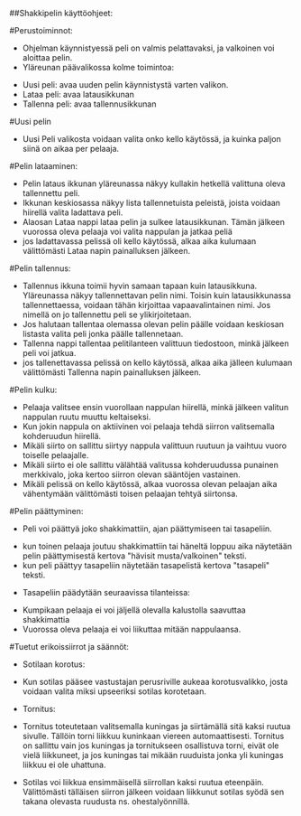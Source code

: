 ##Shakkipelin käyttöohjeet:

#Perustoiminnot:
* Ohjelman käynnistyessä peli on valmis pelattavaksi, ja valkoinen voi aloittaa pelin.
* Yläreunan päävalikossa kolme toimintoa:
- Uusi peli: avaa uuden pelin käynnistystä varten valikon.
- Lataa peli: avaa latausikkunan
- Tallenna peli: avaa tallennusikkunan

#Uusi pelin
* Uusi Peli valikosta voidaan valita onko kello käytössä, ja kuinka paljon siinä on aikaa per pelaaja.

#Pelin lataaminen:
* Pelin lataus ikkunan yläreunassa näkyy kullakin hetkellä valittuna oleva tallennettu peli.
* Ikkunan keskiosassa näkyy lista tallennetuista peleistä, joista voidaan hiirellä valita ladattava peli.
* Alaosan Lataa nappi lataa pelin ja sulkee latausikkunan. Tämän jälkeen vuorossa oleva pelaaja voi valita nappulan ja jatkaa peliä
* jos ladattavassa pelissä oli kello käytössä, alkaa aika kulumaan välittömästi Lataa napin painalluksen jälkeen.

#Pelin tallennus:
* Tallennus ikkuna toimii hyvin samaan tapaan kuin latausikkuna. Yläreunassa näkyy tallennettavan pelin nimi. Toisin kuin latausikkunassa tallennettaessa, voidaan tähän kirjoittaa vapaavalintainen nimi. Jos nimellä on jo tallennettu peli se ylikirjoitetaan.
* Jos halutaan tallentaa olemassa olevan pelin päälle voidaan keskiosan listasta valita peli jonka päälle tallennetaan.
* Tallenna nappi tallentaa pelitilanteen valittuun tiedostoon, minkä jälkeen peli voi jatkua.
* jos tallenettavassa pelissä on kello käytössä, alkaa aika jälleen kulumaan välittömästi Tallenna napin painalluksen jälkeen.

#Pelin kulku:
* Pelaaja valitsee ensin vuorollaan nappulan hiirellä, minkä jälkeen valitun nappulan ruutu muuttu keltaiseksi.
* Kun jokin nappula on aktiivinen voi pelaaja tehdä siirron valitsemalla kohderuudun hiirellä.
* Mikäli siirto on sallittu siirtyy nappula valittuun ruutuun ja vaihtuu vuoro toiselle pelaajalle.
* Mikäli siirto ei ole sallittu välähtää valitussa kohderuudussa punainen merkkivalo, joka kertoo siirron olevan sääntöjen vastainen.
* Mikäli pelissä on kello käytössä, alkaa vuorossa olevan pelaajan aika vähentymään välittömästi toisen pelaajan tehtyä siirtonsa.

#Pelin päättyminen:
* Peli voi päättyä joko shakkimattiin, ajan päättymiseen tai tasapeliin.
- kun toinen pelaaja joutuu shakkimattiin tai häneltä loppuu aika näytetään pelin päättymisestä kertova "hävisit musta/valkoinen" teksti.
- kun peli päättyy tasapeliin näytetään tasapelistä kertova "tasapeli" teksti.

* Tasapeliin päädytään seuraavissa tilanteissa:
- Kumpikaan pelaaja ei voi jäljellä olevalla kalustolla saavuttaa shakkimattia
- Vuorossa oleva pelaaja ei voi liikuttaa mitään nappulaansa.

#Tuetut erikoissiirrot ja säännöt:
* Sotilaan korotus:
- Kun sotilas pääsee vastustajan perusriville aukeaa korotusvalikko, josta voidaan valita miksi upseeriksi sotilas korotetaan.
* Tornitus:
- Tornitus toteutetaan valitsemalla kuningas ja siirtämällä sitä kaksi ruutua sivulle. Tällöin torni liikkuu kuninkaan viereen automaattisesti. Tornitus on sallittu vain jos kuningas ja tornitukseen osallistuva torni, eivät ole vielä liikkuneet, ja jos kuningas tai mikään ruuduista jonka yli kuningas liikkuu ei ole uhattuna.
* Sotilas voi liikkua ensimmäisellä siirrollan kaksi ruutua eteenpäin. Välittömästi tälläisen siirron jälkeen voidaan liikkunut sotilas syödä sen takana olevasta ruudusta ns. ohestalyönnillä.

